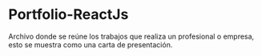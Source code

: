 # Portfolio-ReactJs
Archivo donde se reúne los trabajos que realiza un profesional o empresa, esto se muestra como una carta de presentación.
